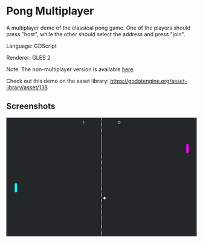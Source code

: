 # Pong Multiplayer

A multiplayer demo of the classical pong game.
One of the players should press "host", while the
other should select the address and press "join".

Language: GDScript

Renderer: GLES 2

Note: The non-multiplayer version is available [here](https://github.com/godotengine/godot-demo-projects/tree/master/2d/pong).

Check out this demo on the asset library: https://godotengine.org/asset-library/asset/138

## Screenshots

![Screenshot](screenshots/pong_multiplayer.png)
